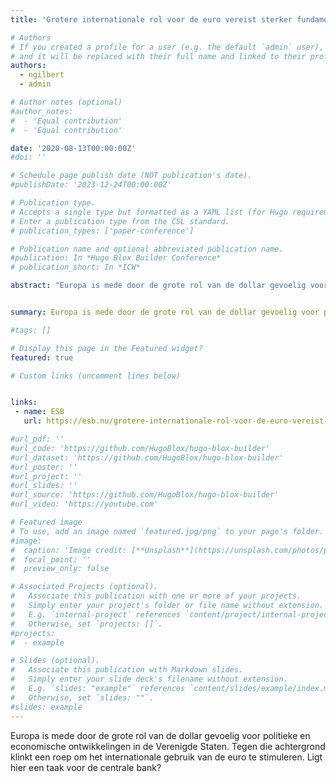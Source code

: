 ```yaml
---
title: 'Grotere internationale rol voor de euro vereist sterker fundament'

# Authors
# If you created a profile for a user (e.g. the default `admin` user), write the username (folder name) here
# and it will be replaced with their full name and linked to their profile.
authors:
  - ngilbert
  - admin

# Author notes (optional)
#author_notes:
#  - 'Equal contribution'
#  - 'Equal contribution'

date: '2020-08-13T00:00:00Z'
#doi: ''

# Schedule page publish date (NOT publication's date).
#publishDate: '2023-12-24T00:00:00Z'

# Publication type.
# Accepts a single type but formatted as a YAML list (for Hugo requirements).
# Enter a publication type from the CSL standard.
# publication_types: ['paper-conference']

# Publication name and optional abbreviated publication name.
#publication: In *Hugo Blox Builder Conference*
# publication_short: In *ICW*

abstract: "Europa is mede door de grote rol van de dollar gevoelig voor politieke en economische ontwikkelingen in de Verenigde ­Staten. Tegen die achtergrond klinkt een roep om het internationale gebruik van de euro te stimuleren. Ligt hier een taak voor de ­centrale bank?"


summary: Europa is mede door de grote rol van de dollar gevoelig voor politieke en economische ontwikkelingen in de Verenigde ­Staten. Tegen die achtergrond klinkt een roep om het internationale gebruik van de euro te stimuleren. Ligt hier een taak voor de ­centrale bank?

#tags: []

# Display this page in the Featured widget?
featured: true

# Custom links (uncomment lines below)


links:
 - name: ESB
   url: https://esb.nu/grotere-internationale-rol-voor-de-euro-vereist-sterker-fundament/

#url_pdf: ''
#url_code: 'https://github.com/HugoBlox/hugo-blox-builder'
#url_dataset: 'https://github.com/HugoBlox/hugo-blox-builder'
#url_poster: ''
#url_project: ''
#url_slides: ''
#url_source: 'https://github.com/HugoBlox/hugo-blox-builder'
#url_video: 'https://youtube.com'

# Featured image
# To use, add an image named `featured.jpg/png` to your page's folder.
#image:
#  caption: 'Image credit: [**Unsplash**](https://unsplash.com/photos/pLCdAaMFLTE)'
#  focal_point: ''
#  preview_only: false

# Associated Projects (optional).
#   Associate this publication with one or more of your projects.
#   Simply enter your project's folder or file name without extension.
#   E.g. `internal-project` references `content/project/internal-project/index.md`.
#   Otherwise, set `projects: []`.
#projects:
#  - example

# Slides (optional).
#   Associate this publication with Markdown slides.
#   Simply enter your slide deck's filename without extension.
#   E.g. `slides: "example"` references `content/slides/example/index.md`.
#   Otherwise, set `slides: ""`.
#slides: example
---
```


Europa is mede door de grote rol van de dollar gevoelig voor politieke en economische ontwikkelingen in de Verenigde ­Staten. Tegen die achtergrond klinkt een roep om het internationale gebruik van de euro te stimuleren. Ligt hier een taak voor de ­centrale bank?